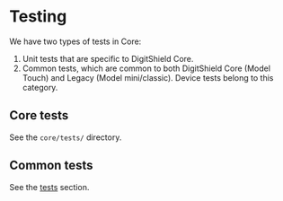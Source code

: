 # Testing

We have two types of tests in Core:

1. Unit tests that are specific to DigitShield Core.
2. Common tests, which are common to both DigitShield Core (Model Touch) and Legacy (Model mini/classic). Device tests belong to this category.

## Core tests

See the `core/tests/` directory.

## Common tests

See the [tests](../../tests/index.md) section.
